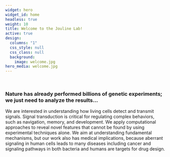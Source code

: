 ```yaml
---
widget: hero
widget_id: home
headless: true
weight: 10
title: Welcome to the Jouline Lab!
active: true
design:
  columns: "1"
  css_style: null
  css_class: null
  background:
    image: welcome.jpg
hero_media: welcome.jpg
---
```

<br>

### **Nature has already performed billions of genetic experiments; we just need to analyze the results…**

We are interested in understanding how living cells detect and transmit signals. Signal transduction is critical for regulating complex behaviors, such as navigation, memory, and development. We apply computational approaches to reveal novel features that cannot be found by using experimental techniques alone. We aim at understanding fundamental mechanisms, but our work also has medical implications, because aberrant signaling in human cells leads to many diseases including cancer and signaling pathways in both bacteria and humans are targets for drug design.
